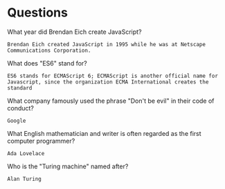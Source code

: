 # Questions

What year did Brendan Eich create JavaScript?

```
Brendan Eich created JavaScript in 1995 while he was at Netscape Communications Corporation.

```

What does "ES6" stand for?

```
ES6 stands for ECMAScript 6; ECMAScript is another official name for Javascript, since the organization ECMA International creates the standard

```

What company famously used the phrase "Don't be evil" in their code of conduct?

```
Google

```

What English mathematician and writer is often regarded as the first computer programmer?

```
Ada Lovelace

```

Who is the "Turing machine" named after?

```
Alan Turing

```
